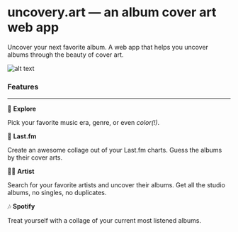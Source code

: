 # uncovery.art — an album cover art web app
Uncover your next favorite album. 
A web app that helps you uncover albums through the beauty of cover art.

![alt text](https://i.imgur.com/u7FvN06.jpg)
### Features

---
🧭 **Explore**

Pick your favorite music era, genre, or even _color(!)_.

🎼 **Last.fm**
  
Create an awesome collage out of your Last.fm charts. Guess the albums by their cover arts.

👨‍🎤️ **Artist**

Search for your favorite artists and uncover their albums. Get all the studio albums, no singles, no duplicates.

🎶 **Spotify**

Treat yourself with a collage of your current most listened albums.